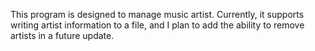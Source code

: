 This program is designed to manage music artist. Currently, it supports writing artist information to a file, and I plan to add the ability to remove artists in a future update.

